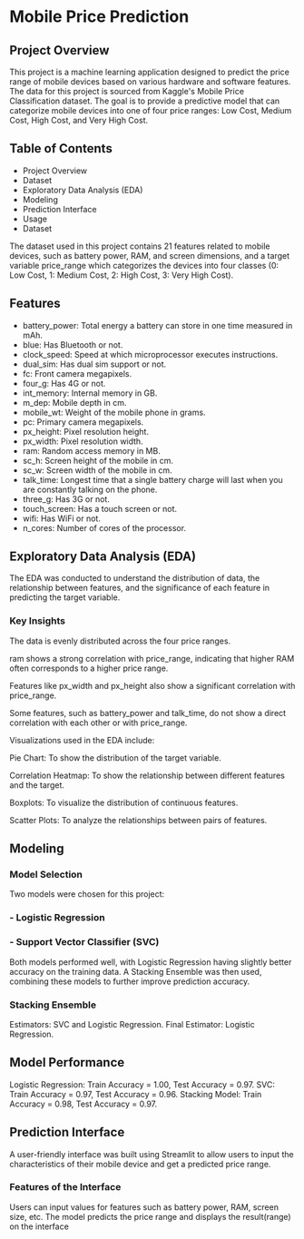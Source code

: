 # Mobile Price Prediction
## Project Overview
This project is a machine learning application designed to predict the price range of mobile devices based on various hardware and software features. The data for this project is sourced from Kaggle's Mobile Price Classification dataset. The goal is to provide a predictive model that can categorize mobile devices into one of four price ranges: Low Cost, Medium Cost, High Cost, and Very High Cost.

## Table of Contents
- Project Overview
- Dataset
- Exploratory Data Analysis (EDA)
- Modeling
- Prediction Interface
- Usage
- Dataset
  
The dataset used in this project contains 21 features related to mobile devices, such as battery power, RAM, and screen dimensions, and a target variable price_range which categorizes the devices into four classes (0: Low Cost, 1: Medium Cost, 2: High Cost, 3: Very High Cost).

## Features
- battery_power: Total energy a battery can store in one time measured in mAh.
- blue: Has Bluetooth or not.
- clock_speed: Speed at which microprocessor executes instructions.
- dual_sim: Has dual sim support or not.
- fc: Front camera megapixels.
- four_g: Has 4G or not.
- int_memory: Internal memory in GB.
- m_dep: Mobile depth in cm.
- mobile_wt: Weight of the mobile phone in grams.
- pc: Primary camera megapixels.
- px_height: Pixel resolution height.
- px_width: Pixel resolution width.
- ram: Random access memory in MB.
- sc_h: Screen height of the mobile in cm.
- sc_w: Screen width of the mobile in cm.
- talk_time: Longest time that a single battery charge will last when you are constantly talking on the phone.
- three_g: Has 3G or not.
- touch_screen: Has a touch screen or not.
- wifi: Has WiFi or not.
- n_cores: Number of cores of the processor.


## Exploratory Data Analysis (EDA)
The EDA was conducted to understand the distribution of data, the relationship between features, and the significance of each feature in predicting the target variable.

### Key Insights
The data is evenly distributed across the four price ranges.

ram shows a strong correlation with price_range, indicating that higher RAM often corresponds to a higher price range.

Features like px_width and px_height also show a significant correlation with price_range.

Some features, such as battery_power and talk_time, do not show a direct correlation with each other or with price_range.

Visualizations used in the EDA include:

Pie Chart: To show the distribution of the target variable.

Correlation Heatmap: To show the relationship between different features and the target.

Boxplots: To visualize the distribution of continuous features.

Scatter Plots: To analyze the relationships between pairs of features.

## Modeling
### Model Selection
Two models were chosen for this project:

### - Logistic Regression
### - Support Vector Classifier (SVC)

Both models performed well, with Logistic Regression having slightly better accuracy on the training data. A Stacking Ensemble was then used, combining these models to further improve prediction accuracy.

### Stacking Ensemble
Estimators: SVC and Logistic Regression.
Final Estimator: Logistic Regression.

## Model Performance
Logistic Regression: Train Accuracy = 1.00, Test Accuracy = 0.97.
SVC: Train Accuracy = 0.97, Test Accuracy = 0.96.
Stacking Model: Train Accuracy = 0.98, Test Accuracy = 0.97.

## Prediction Interface
A user-friendly interface was built using Streamlit to allow users to input the characteristics of their mobile device and get a predicted price range.

### Features of the Interface
Users can input values for features such as battery power, RAM, screen size, etc.
The model predicts the price range and displays the result(range) on the interface
